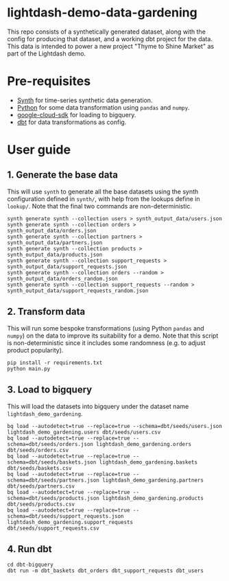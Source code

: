 # lightdash-demo-data-gardening

This repo consists of a synthetically generated dataset, along with the config for producing that dataset, and a working dbt project for the data. This data is intended to power a new project "Thyme to Shine Market" as part of the Lightdash demo.

# Pre-requisites

- [Synth](https://github.com/shuttle-hq/synth) for time-series synthetic data generation.
- [Python](https://www.python.org/) for some data transformation using `pandas` and `numpy`.
- [google-cloud-sdk](https://cloud.google.com/sdk/docs/install) for loading to bigquery.
- [dbt](https://docs.getdbt.com/dbt-cli/install/overview) for data transformations as config.

# User guide

## 1. Generate the base data

This will use `synth` to generate all the base datasets using the synth configuration defined in `synth/`, with help from the lookups define in `lookup/`. Note that the final two commands are non-deterministic.

```
synth generate synth --collection users > synth_output_data/users.json
synth generate synth --collection orders > synth_output_data/orders.json
synth generate synth --collection partners > synth_output_data/partners.json
synth generate synth --collection products > synth_output_data/products.json
synth generate synth --collection support_requests > synth_output_data/support_requests.json
synth generate synth --collection orders --random > synth_output_data/orders_random.json
synth generate synth --collection support_requests --random > synth_output_data/support_requests_random.json
```

## 2. Transform data

This will run some bespoke transformations (using Python `pandas` and `numpy`) on the data to improve its suitability for a demo. Note that this script is non-deterministic since it includes some randomness (e.g. to adjust product popularity).

```
pip install -r requirements.txt
python main.py
```

## 3. Load to bigquery

This will load the datasets into bigquery under the dataset name `lightdash_demo_gardening`.

```
bq load --autodetect=true --replace=true --schema=dbt/seeds/users.json lightdash_demo_gardening.users dbt/seeds/users.csv
bq load --autodetect=true --replace=true --schema=dbt/seeds/orders.json lightdash_demo_gardening.orders dbt/seeds/orders.csv
bq load --autodetect=true --replace=true --schema=dbt/seeds/baskets.json lightdash_demo_gardening.baskets dbt/seeds/baskets.csv
bq load --autodetect=true --replace=true --schema=dbt/seeds/partners.json lightdash_demo_gardening.partners dbt/seeds/partners.csv
bq load --autodetect=true --replace=true --schema=dbt/seeds/products.json lightdash_demo_gardening.products dbt/seeds/products.csv
bq load --autodetect=true --replace=true --schema=dbt/seeds/support_requests.json lightdash_demo_gardening.support_requests dbt/seeds/support_requests.csv
```

## 4. Run dbt

```
cd dbt-bigquery
dbt run -m dbt_baskets dbt_orders dbt_support_requests dbt_users
```
